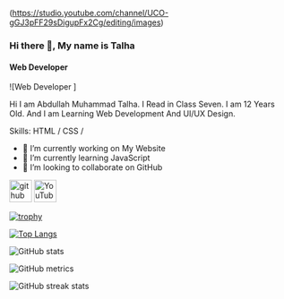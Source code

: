 (https://studio.youtube.com/channel/UCO-gGJ3pFF29sDigupFx2Cg/editing/images)
### Hi there 👋, My name is Talha
#### Web Developer 
![Web Developer ]

Hi I am Abdullah Muhammad Talha. I Read in Class Seven. I am 12 Years Old. And I am Learning Web Development And UI/UX Design.

Skills: HTML / CSS /

- 🔭 I’m currently working on My Website 
- 🌱 I’m currently learning JavaScript 
- 👯 I’m looking to collaborate on GitHub 


[<img src='https://cdn.jsdelivr.net/npm/simple-icons@3.0.1/icons/github.svg' alt='github' height='40'>](https://github.com/AMTALHA)  [<img src='https://cdn.jsdelivr.net/npm/simple-icons@3.0.1/icons/youtube.svg' alt='YouTube' height='40'>](https://www.youtube.com/channel/https://www.youtube.com/channel/UCO-gGJ3pFF29sDigupFx2Cg)  

[![trophy](https://github-profile-trophy.vercel.app/?username=AMTALHA)](https://github.com/ryo-ma/github-profile-trophy)

[![Top Langs](https://github-readme-stats.vercel.app/api/top-langs/?username=AMTALHA)](https://github.com/anuraghazra/github-readme-stats)

![GitHub stats](https://github-readme-stats.vercel.app/api?username=AMTALHA&show_icons=true)  

![GitHub metrics](https://metrics.lecoq.io/AMTALHA)  

![GitHub streak stats](https://streak-stats.demolab.com/?user=AMTALHA)  

